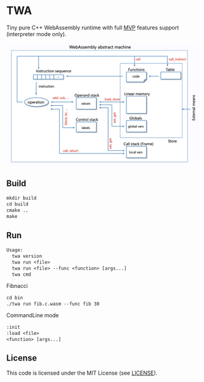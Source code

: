# TWA
Tiny pure C++ WebAssembly runtime with full [MVP](https://webassembly.github.io/spec/core/) features support (interpreter mode only). 

![](images/webassembly.png)

## Build

```
mkdir build
cd build
cmake ..
make
```

## Run

```
Usage:
  twa version
  twa run <file>
  twa run <file> --func <function> [args...]
  twa cmd
```

Fibnacci

```
cd bin
./twa run fib.c.wasm --func fib 30
```

CommandLine mode

```
:init
:load <file>
<function> [args...]
```

## License
This code is licensed under the MIT License (see [LICENSE](LICENSE)).
